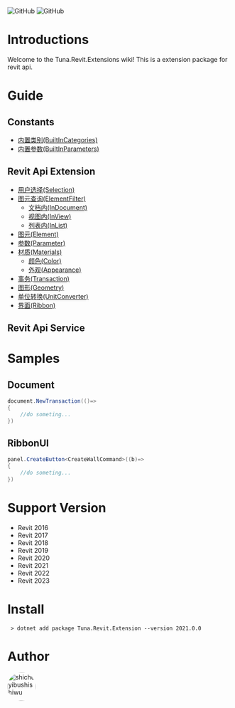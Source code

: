 

![GitHub](https://img.shields.io/github/license/shichuyibushishiwu/Tuna.Revit.Extension?label=License)
![GitHub](https://img.shields.io/badge/Shiwu-Tuna-green)
# Introductions
Welcome to the Tuna.Revit.Extensions wiki! This is a extension package for revit api.

# Guide
## Constants
* [内置类别(BuiltInCategories)](https://github.com/shichuyibushishiwu/Tuna.Revit.Extensions/wiki/BuiltInCategories)
* [内置参数(BuiltInParameters)](https://github.com/shichuyibushishiwu/Tuna.Revit.Extensions/wiki/BuiltInParameters)

## Revit Api Extension

* [用户选择(Selection)](https://github.com/shichuyibushishiwu/Tuna.Revit.Extensions/wiki/Selection)
* [图元查询(ElementFilter)](https://github.com/shichuyibushishiwu/Tuna.Revit.Extensions/wiki/ElementFilter)
  - [文档内(InDocument)](https://github.com/shichuyibushishiwu/Tuna.Revit.Extensions/wiki/ElementFilterInDocument)
  - [视图内(InView)](https://github.com/shichuyibushishiwu/Tuna.Revit.Extensions/wiki/ElementFilterInView)
  - [列表内(InList)](https://github.com/shichuyibushishiwu/Tuna.Revit.Extensions/wiki/ElementFilterInList)
* [图元(Element)](https://github.com/shichuyibushishiwu/Tuna.Revit.Extensions/wiki/Element)
* [参数(Parameter)](https://github.com/shichuyibushishiwu/Tuna.Revit.Extensions/wiki/Parameter)
* [材质(Materials)](https://github.com/shichuyibushishiwu/Tuna.Revit.Extensions/wiki/Materials)
  - [颜色(Color)](https://github.com/shichuyibushishiwu/Tuna.Revit.Extensions/wiki/Color)
  - [外观(Appearance)](https://github.com/shichuyibushishiwu/Tuna.Revit.Extensions/wiki/Appearance)
* [事务(Transaction)](https://github.com/shichuyibushishiwu/Tuna.Revit.Extensions/wiki/Transaction)
* [图形(Geometry)](https://github.com/shichuyibushishiwu/Tuna.Revit.Extensions/wiki/Geometry)
* [单位转换(UnitConverter)](https://github.com/shichuyibushishiwu/Tuna.Revit.Extensions/wiki/UnitConverter)
* [界面(Ribbon)](https://github.com/shichuyibushishiwu/Tuna.Revit.Extensions/wiki/Ribbon)

## Revit Api Service


# Samples

## Document
``` C#
document.NewTransaction(()=>
{
    //do someting...
}) 
```
## RibbonUI
```C#
panel.CreateButton<CreateWallCommand>((b)=>
{
    //do someting...
})
```


# Support Version

* Revit 2016
* Revit 2017
* Revit 2018
* Revit 2019
* Revit 2020
* Revit 2021
* Revit 2022
* Revit 2023

# Install

```
 > dotnet add package Tuna.Revit.Extension --version 2021.0.0
```











# Author
<a href="https://github.com/shichuyibushishiwu" target="_blank">
<img style="border-radius:50%!important" 
width="64px" 
alt="shichuyibushishiwu" 
src="https://avatars.githubusercontent.com/u/49446319?s=64&v=4">
</a>

